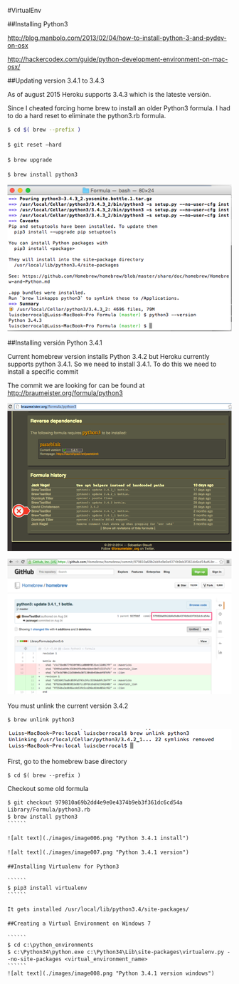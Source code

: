 #VirtualEnv

##Installing Python3

http://blog.manbolo.com/2013/02/04/how-to-install-python-3-and-pydev-on-osx

http://hackercodex.com/guide/python-development-environment-on-mac-osx/

##Updating version 3.4.1 to 3.4.3

As of august 2015 Heroku supports 3.4.3 which is the lateste versión. 

Since I cheated forcing home brew to  install an older Python3 formula. I had to do a hard reset to eliminate the python3.rb formula.

``````bash
$ cd $( brew --prefix )

$ git reset –hard

$ brew upgrade

$ brew install python3

``````

![alt text](./images/image002.png "Git results")


##Installing versión Python 3.4.1

Current homebrew version installs Python 3.4.2 but Heroku currently supports python 3.4.1.
So we need to install 3.4.1. To do this  we need to install a specific commit

The commit we are looking for can be found at http://braumeister.org/formula/python3


![alt text](./images/image003.png "Python 3.4.1 formula")

![alt text](./images/image004.png "Python 3.4.1 commit")

You must unlink the current versión 3.4.2

``````
$ brew unlink python3
``````

![alt text](./images/image005.png "Python 3.4.1 unlink")


First, go to the homebrew base directory
``````
$ cd $( brew --prefix )
``````

Checkout some old formula
```````
$ git checkout 979810a69b2dd4e9e0e4374b9eb3f361dc6cd54a Library/Formula/python3.rb
$ brew install python3
``````
 
![alt text](./images/image006.png "Python 3.4.1 install")

![alt text](./images/image007.png "Python 3.4.1 version")

##Installing Virtualenv for Python3

``````
$ pip3 install virtualenv
``````

It gets installed /usr/local/lib/python3.4/site-packages/

##Creating a Virtual Environment on Windows 7

``````
$ cd c:\python_environments
$ c:\Python34\python.exe c:\Python34\Lib\site-packages\virtualenv.py --no-site-packages <virtual_environment_name>
``````
![alt text](./images/image008.png "Python 3.4.1 version windows")




